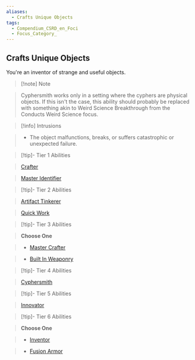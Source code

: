 ```yaml
---
aliases:
  - Crafts Unique Objects
tags:
  - Compendium_CSRD_en_Foci
  - Focus_Category_
---
```

  
    
## Crafts Unique Objects    
You're an inventor of strange and useful objects.    
  
>[!note] Note    
>Cyphersmith works only in a setting where the cyphers are physical objects. If this isn't the case, this ability should probably be replaced with something akin to Weird Science Breakthrough from the Conducts Weird Science focus.   
    
  
>[!info] Intrusions    
>- The object malfunctions, breaks, or suffers catastrophic or unexpected failure.    
  
  
>[!tip]- Tier 1 Abilities    
> [Crafter](Crafter.md)    
> [Master Identifier](Master-Identifier.md)    
  
  
>[!tip]- Tier 2 Abilities    
> [Artifact Tinkerer](Artifact-Tinkerer.md)    
> [Quick Work](Quick-Work.md)    
  
  
>[!tip]- Tier 3 Abilities    
> **Choose One**    
>- [Master Crafter](Master-Crafter.md)    
>- [Built In Weaponry](Built-In-Weaponry.md)    
  
  
>[!tip]- Tier 4 Abilities    
> [Cyphersmith](Cyphersmith.md)    
  
  
>[!tip]- Tier 5 Abilities    
> [Innovator](Innovator.md)    
  
  
>[!tip]- Tier 6 Abilities    
> **Choose One**    
>- [Inventor](Inventor.md)    
>- [Fusion Armor](Fusion-Armor.md)